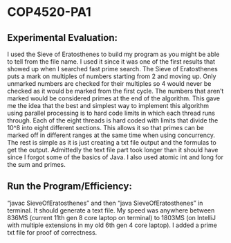 # COP4520-PA1
## Experimental Evaluation:

I used the Sieve of Eratosthenes to build my program as you might be able to tell from the file name. I used it since it was one of the first results that showed up when I searched fast prime search. The Sieve of Eratosthenes puts a mark on multiples of numbers starting from 2 and moving up. Only unmarked numbers are checked for their multiples so 4 would never be checked as it would be marked from the first cycle. The numbers that aren’t marked would be considered primes at the end of the algorithm. This gave me the idea that the best and simplest way to implement this algorithm using parallel processing is to hard code limits in which each thread runs through. Each of the eight threads is hard coded with limits that divide the 10^8 into eight different sections. This allows it so that primes can be marked off in different ranges at the same time when using concurrency. The rest is simple as it is just creating a txt file output and the formulas to get the output. Admittedly the text file part took longer than it should have since I forgot some of the basics of Java. I also used atomic int and long for the sum and primes. 



## Run the Program/Efficiency:

“javac SieveOfEratosthenes” and then “java SieveOfEratosthenes” in terminal. It should generate a text file. My speed was anywhere between 836MS (current 11th gen 8 core laptop on terminal) to 1803MS (on IntelliJ with multiple extensions in my old 6th gen 4 core laptop). I added a prime txt file for proof of correctness. 
